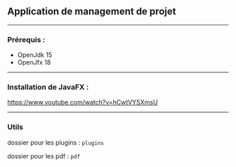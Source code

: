 ## Application de management de projet

---
### Prérequis :

- OpenJdk 15
- OpenJfx 18

---
### Installation de JavaFX :

https://www.youtube.com/watch?v=hCwtVYSXmsU

---
### Utils

dossier pour les plugins : `plugins`

dossier pour les pdf : `pdf`

